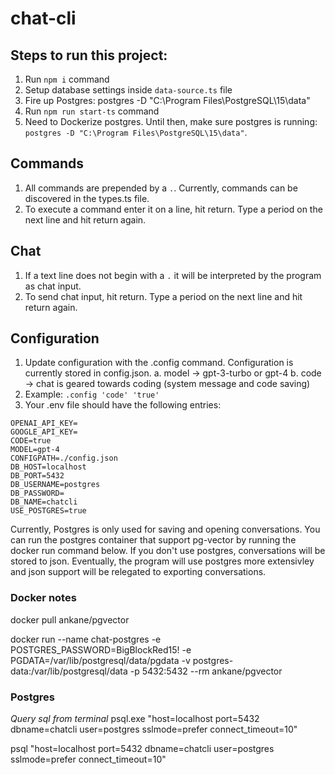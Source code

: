 # chat-cli

## Steps to run this project:
1. Run `npm i` command
2. Setup database settings inside `data-source.ts` file
3. Fire up Postgres: postgres -D "C:\Program Files\PostgreSQL\15\data"
4. Run `npm run start-ts` command
5. Need to Dockerize postgres. Until then, make sure postgres is running: `postgres -D "C:\Program Files\PostgreSQL\15\data"`.

## Commands
1. All commands are prepended by a `.`. Currently, commands can be discovered in the types.ts file.
2. To execute a command enter it on a line, hit return. Type a period on the next line and hit return again.

## Chat
1. If a text line does not begin with a `.` it will be interpreted by the program as chat input.
2. To send chat input, hit return. Type a period on the next line and hit return again.

## Configuration
1. Update configuration with the .config command. Configuration is currently stored in config.json. 
    a. model -> gpt-3-turbo or gpt-4
    b. code -> chat is geared towards coding (system message and code saving)
2. Example: `.config 'code' 'true'` 
3. Your .env file should have the following entries:
```
OPENAI_API_KEY=
GOOGLE_API_KEY=
CODE=true
MODEL=gpt-4
CONFIGPATH=./config.json
DB_HOST=localhost
DB_PORT=5432
DB_USERNAME=postgres
DB_PASSWORD=
DB_NAME=chatcli
USE_POSTGRES=true
```
Currently, Postgres is only used for saving and opening conversations. You can run the postgres container that support pg-vector by running the docker run command below. If you don't use postgres, conversations will be stored to json. Eventually, the program will use postgres more extensivley and json support will be relegated to exporting conversations.

### Docker notes
docker pull ankane/pgvector

docker run --name chat-postgres -e POSTGRES_PASSWORD=BigBlockRed15! -e PGDATA=/var/lib/postgresql/data/pgdata -v postgres-data:/var/lib/postgresql/data -p 5432:5432 --rm ankane/pgvector

### Postgres
*Query sql from terminal*
psql.exe "host=localhost port=5432 dbname=chatcli user=postgres sslmode=prefer connect_timeout=10"

psql "host=localhost port=5432 dbname=chatcli user=postgres sslmode=prefer connect_timeout=10"


